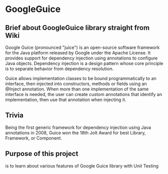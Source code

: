 # GoogleGuice

## Brief about GoogleGuice library straight from Wiki

Google Guice (pronounced "juice") is an open-source software framework for the Java platform released by Google under the Apache License. It provides support for dependency injection using annotations to configure Java objects. Dependency injection is a design pattern whose core principle is to separate behavior from dependency resolution.

Guice allows implementation classes to be bound programmatically to an interface, then injected into constructors, methods or fields using an @Inject annotation. When more than one implementation of the same interface is needed, the user can create custom annotations that identify an implementation, then use that annotation when injecting it.

## Trivia
Being the first generic framework for dependency injection using Java annotations in 2008, Guice won the 18th Jolt Award for best Library, Framework, or Component.

## Purpose of this project 
is to learn about various features of Google Guice library with Unit Testing

